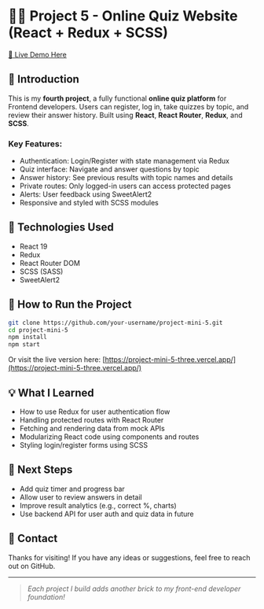 # 🧑‍💻 Project 5 - Online Quiz Website (React + Redux + SCSS)

[🔗 Live Demo Here](https://project-mini-5-three.vercel.app/)

## 📝 Introduction

This is my **fourth project**, a fully functional **online quiz platform** for Frontend developers. Users can register, log in, take quizzes by topic, and review their answer history. Built using **React**, **React Router**, **Redux**, and **SCSS**.

### Key Features:

* Authentication: Login/Register with state management via Redux
* Quiz interface: Navigate and answer questions by topic
* Answer history: See previous results with topic names and details
* Private routes: Only logged-in users can access protected pages
* Alerts: User feedback using SweetAlert2
* Responsive and styled with SCSS modules

## 📌 Technologies Used

* React 19
* Redux
* React Router DOM
* SCSS (SASS)
* SweetAlert2

## 🚀 How to Run the Project

```bash
git clone https://github.com/your-username/project-mini-5.git
cd project-mini-5
npm install
npm start
```

Or visit the live version here: [https://project-mini-5-three.vercel.app/](https://project-mini-5-three.vercel.app/)

## 💡 What I Learned

* How to use Redux for user authentication flow
* Handling protected routes with React Router
* Fetching and rendering data from mock APIs
* Modularizing React code using components and routes
* Styling login/register forms using SCSS

## 📌 Next Steps

* Add quiz timer and progress bar
* Allow user to review answers in detail
* Improve result analytics (e.g., correct %, charts)
* Use backend API for user auth and quiz data in future

## 📢 Contact

Thanks for visiting! If you have any ideas or suggestions, feel free to reach out on GitHub.

---

> *Each project I build adds another brick to my front-end developer foundation!*
